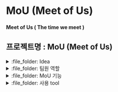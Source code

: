 # MoU (Meet of Us)
#### Meet of Us ( The time we meet )
## 프로젝트명 : MoU (Meet of Us)


<details>
<summary> :file_folder: Idea </summary>
<div markdown="1">
 모임의 장소와 시간 선정에 어려움을 겪는 이들을 위한, 공용 캘린더를 활용한 모임 일정 추천 시스템
</div>
</details>

<details>
<summary> :file_folder:  팀원 역할 </summary>
<div markdown="1">

## 역할
- `Dain-K`
- `skarns23`
</div>
</details>

<details>
<summary> :file_folder:  MoU 기능 </summary>
<div markdown="1">

## MoU 기능
   회원가입 시  고정적인 일정 ( ex 출근, 등교) 선택 일정 정리를 수월하게 함, 체크박스를 통한 해제 기능도 추가 
#### :one: 사용자가 그룹 생성 
   회원가입이 되어있지 않은 친구에게는 초대메시지 보내기
   그룹에 포함된 인원들은 그룹 캘린더에 일정을 공유 -> 모든 멤버가 가능한 시간에 약속 정함
+모임 장소 선정 ex) 동성로, 영남대 

#### :two: 캘린더에 따른 모임 일정 추천 + 모임 카테고리 (술, 카페)에 따른 추천 리스트
 추천받은 일정에 대해 그룹 인원은 댓글을 달아 소통이 가능하며, 일정별로 투표를 통해 최종적으로 만나는 일정을 선택 
#### :three: 해당 모임 일정에 따른 리뷰 관리
#### :four: 댓글 기능 추가 - 서로 대화를 통해 일정을 조정할 수 있도록 함 
</div>
</details>


<details>
<summary> :file_folder:  사용 tool </summary>
<div markdown="1">

## 사용 tool
#### Front : React,React.js,HTML,CSS
#### Back : Sprig-boot, Spring data JPA, Spring boot security
#### 기타 : MariaDB, DBeaver, AWS, Git
</div>
</details>

